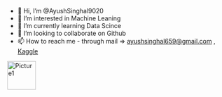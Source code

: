 - 👋 Hi, I’m @AyushSinghal9020
- 👀 I’m interested in Machine Leaning
- 🌱 I’m currently learning Data Scince
- 💞️ I’m looking to collaborate on Github
- 📫 How to reach me - through mail => ayushsinghal659@gmail.com , [Kaggle](https://www.kaggle.com/ayushs9020)

<a href="https://www.kaggle.com/ayushs9020"><img src="https://i.ibb.co/w7dymd2/Picture1.png" alt="Picture1" border="0" width = 65></a>

<!---
AyushSinghal9020/AyushSinghal9020 is a ✨ special ✨ repository because its `README.md` (this file) appears on your GitHub profile.
You can click the Preview link to take a look at your changes.
--->
